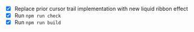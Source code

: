 - [x] Replace prior cursor trail implementation with new liquid ribbon effect
- [x] Run `npm run check`
- [x] Run `npm run build`
